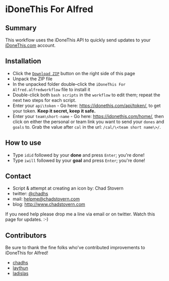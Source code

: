 # iDoneThis For Alfred

## Summary

This workflow uses the iDoneThis API to quickly send updates to your [iDoneThis.com](http://idonethis.com) account.

## Installation

- Click the [`Download ZIP`](https://github.com/chadhs/idonethis-for-alfred/archive/master.zip) button on the right side of this page
- Unpack the ZIP file
- In the unpacked folder double–click the `iDoneThis For Alfred.alfredworkflow` file to install it
- Double-click both `bash scripts` in the `workflow` to edit them; repeat the next two steps for each script.
- Enter your `api\token` - Go here: https://idonethis.com/api/token/, to get your token. **Keep it secret, keep it safe.**
- Enter your `team\short-name` - Go here: https://idonethis.com/home/, then click on either the personal or team link you want to send your `dones` and `goals` to. Grab the value after `cal` in the url: `/cal/\<team short name\>/`.

## How to use

- Type `idid` followed by your **done** and press `Enter`; you're done!
- Type `iwill` followed by your **goal** and press `Enter`; you're done!

## Contact

- Script & attempt at creating an icon by: Chad Stovern
- twitter: [@chadhs](https://twitter.com/chadhs)
- mail: <helpme@chadstovern.com>
- blog: <http://www.chadstovern.com>

If you need help please drop me a line via email or on twitter. Watch this page for updates. :-)

## Contributors

Be sure to thank the fine folks who've contributed improvements to iDoneThis for Alfred!

- [chadhs](https://github.com/chadhs)
- [laythun](https://github.com/laythun)
- [ladislas](https://github.com/ladislas)

